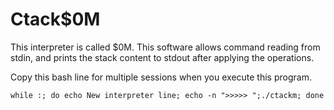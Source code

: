 # Ctack$0M

This interpreter is called $0M.
This software allows command reading from stdin,
and prints the stack content to stdout after applying the operations.


Copy this bash line for multiple sessions when you execute this program.
```
while :; do echo New interpreter line; echo -n ">>>>> ";./ctackm; done
```
